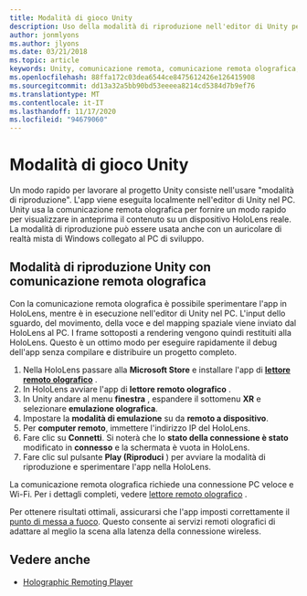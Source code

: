 ```yaml
---
title: Modalità di gioco Unity
description: Uso della modalità di riproduzione nell'editor di Unity per visualizzare in anteprima le modifiche apportate a un dispositivo senza distribuire un'app.
author: jonmlyons
ms.author: jlyons
ms.date: 03/21/2018
ms.topic: article
keywords: Unity, comunicazione remota, comunicazione remota olografica, lettore di comunicazione remota olografica, HoloLens, cuffia reale mista, auricolare di realtà mista, auricolare di realtà virtuale, modalità di riproduzione
ms.openlocfilehash: 88ffa172c03dea6544ce8475612426e126415908
ms.sourcegitcommit: dd13a32a5bb90bd53eeeea8214cd5384d7b9ef76
ms.translationtype: MT
ms.contentlocale: it-IT
ms.lasthandoff: 11/17/2020
ms.locfileid: "94679060"
---
```

# <a name="unity-play-mode"></a>Modalità di gioco Unity

Un modo rapido per lavorare al progetto Unity consiste nell'usare "modalità di riproduzione". L'app viene eseguita localmente nell'editor di Unity nel PC. Unity usa la comunicazione remota olografica per fornire un modo rapido per visualizzare in anteprima il contenuto su un dispositivo HoloLens reale. La modalità di riproduzione può essere usata anche con un auricolare di realtà mista di Windows collegato al PC di sviluppo.

## <a name="unity-play-mode-with-holographic-remoting"></a>Modalità di riproduzione Unity con comunicazione remota olografica

Con la comunicazione remota olografica è possibile sperimentare l'app in HoloLens, mentre è in esecuzione nell'editor di Unity nel PC. L'input dello sguardo, del movimento, della voce e del mapping spaziale viene inviato dal HoloLens al PC. I frame sottoposti a rendering vengono quindi restituiti alla HoloLens. Questo è un ottimo modo per eseguire rapidamente il debug dell'app senza compilare e distribuire un progetto completo.
1. Nella HoloLens passare alla **Microsoft Store** e installare l'app di **[lettore remoto olografico](https://www.microsoft.com/store/p/holographic-remoting-player/9nblggh4sv40)** .
2. In HoloLens avviare l'app di **lettore remoto olografico** .
3. In Unity andare al menu **finestra** , espandere il sottomenu **XR** e selezionare **emulazione olografica**.
4. Impostare la **modalità di emulazione** su da **remoto a dispositivo**.
5. Per **computer remoto**, immettere l'indirizzo IP del HoloLens.
6. Fare clic su **Connetti**. Si noterà che lo **stato della connessione è stato** modificato in **connesso** e la schermata è vuota in HoloLens.
7. Fare clic sul pulsante **Play (Riproduci** ) per avviare la modalità di riproduzione e sperimentare l'app nella HoloLens.

La comunicazione remota olografica richiede una connessione PC veloce e Wi-Fi. Per i dettagli completi, vedere [lettore remoto olografico](../platform-capabilities-and-apis/holographic-remoting-player.md) .

Per ottenere risultati ottimali, assicurarsi che l'app imposti correttamente il [punto di messa a fuoco](focus-point-in-unity.md). Questo consente ai servizi remoti olografici di adattare al meglio la scena alla latenza della connessione wireless.

## <a name="see-also"></a>Vedere anche
* [Holographic Remoting Player](../platform-capabilities-and-apis/holographic-remoting-player.md)
